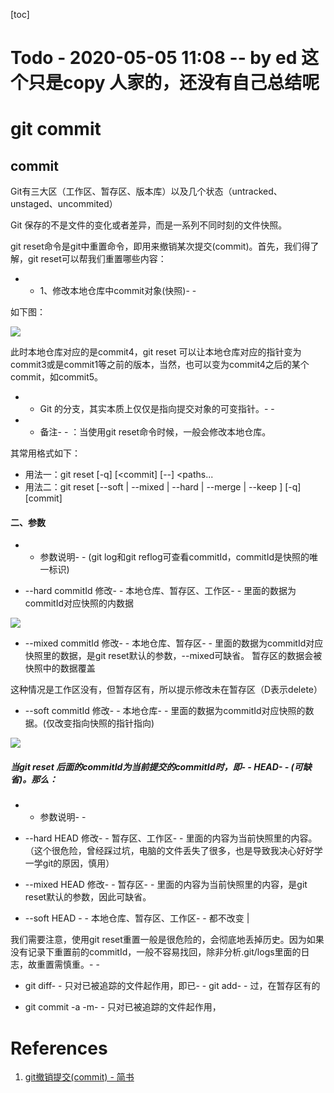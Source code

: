 [toc]

# Todo - 2020-05-05 11:08 -- by  ed  这个只是copy 人家的，还没有自己总结呢

# git commit

## commit

Git有三大区（工作区、暂存区、版本库）以及几个状态（untracked、unstaged、uncommited）

Git 保存的不是文件的变化或者差异，而是一系列不同时刻的文件快照。

git reset命令是git中重置命令，即用来撤销某次提交(commit)。首先，我们得了解，git reset可以帮我们重置哪些内容：

- - 1、修改本地仓库中commit对象(快照)- - 

如下图：

![](https://upload-images.jianshu.io/upload_images/15449003-d8f7a6849d697eac.png?imageMogr2/auto-orient/strip|imageView2/2/w/711/format/webp)

此时本地仓库对应的是commit4，git reset 可以让本地仓库对应的指针变为commit3或是commit1等之前的版本，当然，也可以变为commit4之后的某个commit，如commit5。
- - Git 的分支，其实本质上仅仅是指向提交对象的可变指针。- - 
- - 备注- - ：当使用git reset命令时候，一般会修改本地仓库。

其常用格式如下：

- 用法一：git reset [-q] [<commit] [--] <paths...
- 用法二：git reset [--soft | --mixed | --hard | --merge | --keep ] [-q] [commit]

#### 二、参数

- - 参数说明- - (git log和git reflog可查看commitId，commitId是快照的唯一标识)

- --hard commitId 修改- - 本地仓库、暂存区、工作区- - 里面的数据为commitId对应快照的内数据

![](https://upload-images.jianshu.io/upload_images/15449003-b78252282c3cee25.png?imageMogr2/auto-orient/strip|imageView2/2/w/1200/format/webp)

- --mixed commitId 修改- - 本地仓库、暂存区- - 里面的数据为commitId对应快照里的数据，是git reset默认的参数，--mixed可缺省。 暂存区的数据会被快照中的数据覆盖

这种情况是工作区没有，但暂存区有，所以提示修改未在暂存区（D表示delete）

- --soft commitId 修改- - 本地仓库- - 里面的数据为commitId对应快照的数据。(仅改变指向快照的指针指向)

![](https://upload-images.jianshu.io/upload_images/15449003-3e830cb8f28d36b7.png?imageMogr2/auto-orient/strip|imageView2/2/w/1200/format/webp)

##### 当git reset 后面的commitId为当前提交的commitId时，即- - HEAD- - (可缺省)。那么：

- - 参数说明- - 

- --hard HEAD 修改- - 暂存区、工作区- - 里面的内容为当前快照里的内容。（这个很危险，曾经踩过坑，电脑的文件丢失了很多，也是导致我决心好好学一学git的原因，慎用）
- --mixed HEAD 修改- - 暂存区- - 里面的内容为当前快照里的内容，是git reset默认的参数，因此可缺省。
- --soft HEAD - - 本地仓库、暂存区、工作区- - 都不改变 |

我们需要注意，使用git reset重置一般是很危险的，会彻底地丢掉历史。因为如果没有记录下重置前的commitId，一般不容易找回，除非分析.git/logs里面的日志，故重置需慎重。- - 

- git diff- - 只对已被追踪的文件起作用，即已- - git add- - 过，在暂存区有的

- git commit -a -m- - 只对已被追踪的文件起作用，

# References
1. [git撤销提交(commit) - 简书](https://www.jianshu.com/p/b735f7accb20)
